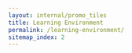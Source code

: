 ```yaml
---
layout: internal/promo_tiles
title: Learning Environment
permalink: /learning-environment/
sitemap_index: 2
---
```


<!--- This child document initializes the page in Jekyll. -->